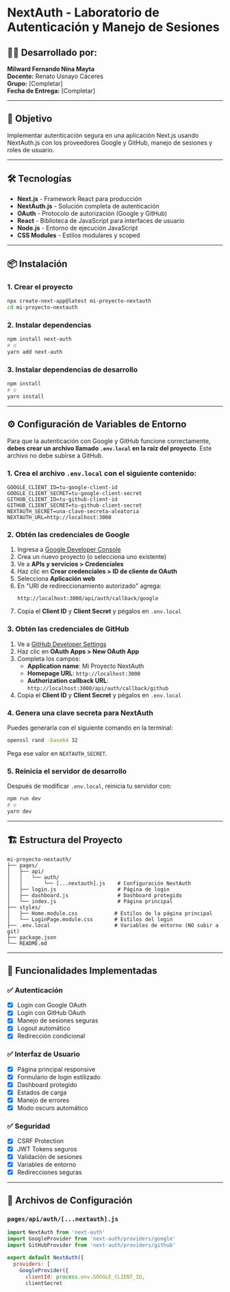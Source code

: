 # NextAuth - Laboratorio de Autenticación y Manejo de Sesiones

## 👨‍💻 Desarrollado por:
**Milward Fernando Nina Mayta**  
**Docente:** Renato Usnayo Cáceres  
**Grupo:** [Completar]  
**Fecha de Entrega:** [Completar]

---

## 🎯 Objetivo
Implementar autenticación segura en una aplicación Next.js usando NextAuth.js con los proveedores Google y GitHub, manejo de sesiones y roles de usuario.

---

## 🛠️ Tecnologías
- **Next.js** - Framework React para producción
- **NextAuth.js** - Solución completa de autenticación
- **OAuth** - Protocolo de autorización (Google y GitHub)
- **React** - Biblioteca de JavaScript para interfaces de usuario
- **Node.js** - Entorno de ejecución JavaScript
- **CSS Modules** - Estilos modulares y scoped

---

## 📦 Instalación

### 1. Crear el proyecto
```bash
npx create-next-app@latest mi-proyecto-nextauth
cd mi-proyecto-nextauth
```

### 2. Instalar dependencias
```bash
npm install next-auth
# o
yarn add next-auth
```

### 3. Instalar dependencias de desarrollo
```bash
npm install
# o
yarn install
```

---

## ⚙️ Configuración de Variables de Entorno

Para que la autenticación con Google y GitHub funcione correctamente, **debes crear un archivo llamado `.env.local` en la raíz del proyecto**. Este archivo no debe subirse a GitHub.

### 1. Crea el archivo `.env.local` con el siguiente contenido:
```env
GOOGLE_CLIENT_ID=tu-google-client-id
GOOGLE_CLIENT_SECRET=tu-google-client-secret
GITHUB_CLIENT_ID=tu-github-client-id
GITHUB_CLIENT_SECRET=tu-github-client-secret
NEXTAUTH_SECRET=una-clave-secreta-aleatoria
NEXTAUTH_URL=http://localhost:3000
```

### 2. Obtén las credenciales de Google
1. Ingresa a [Google Developer Console](https://console.developers.google.com/)
2. Crea un nuevo proyecto (o selecciona uno existente)
3. Ve a **APIs y servicios > Credenciales**
4. Haz clic en **Crear credenciales > ID de cliente de OAuth**
5. Selecciona **Aplicación web**
6. En "URI de redireccionamiento autorizado" agrega:
   ```
   http://localhost:3000/api/auth/callback/google
   ```
7. Copia el **Client ID** y **Client Secret** y pégalos en `.env.local`

### 3. Obtén las credenciales de GitHub
1. Ve a [GitHub Developer Settings](https://github.com/settings/developers)
2. Haz clic en **OAuth Apps > New OAuth App**
3. Completa los campos:
   - **Application name**: Mi Proyecto NextAuth
   - **Homepage URL**: `http://localhost:3000`
   - **Authorization callback URL**: `http://localhost:3000/api/auth/callback/github`
4. Copia el **Client ID** y **Client Secret** y pégalos en `.env.local`

### 4. Genera una clave secreta para NextAuth
Puedes generarla con el siguiente comando en la terminal:
```bash
openssl rand -base64 32
```
Pega ese valor en `NEXTAUTH_SECRET`.

### 5. Reinicia el servidor de desarrollo
Después de modificar `.env.local`, reinicia tu servidor con:
```bash
npm run dev
# o
yarn dev
```

---

## 🏗️ Estructura del Proyecto

```
mi-proyecto-nextauth/
├── pages/
│   ├── api/
│   │   └── auth/
│   │       └── [...nextauth].js    # Configuración NextAuth
│   ├── login.js                    # Página de login
│   ├── dashboard.js                # Dashboard protegido
│   └── index.js                    # Página principal
├── styles/
│   ├── Home.module.css            # Estilos de la página principal
│   └── LoginPage.module.css       # Estilos del login
├── .env.local                     # Variables de entorno (NO subir a git)
├── package.json
└── README.md
```

---

## 🚀 Funcionalidades Implementadas

### ✅ Autenticación
- [x] Login con Google OAuth
- [x] Login con GitHub OAuth
- [x] Manejo de sesiones seguras
- [x] Logout automático
- [x] Redirección condicional

### ✅ Interfaz de Usuario
- [x] Página principal responsive
- [x] Formulario de login estilizado
- [x] Dashboard protegido
- [x] Estados de carga
- [x] Manejo de errores
- [x] Modo oscuro automático

### ✅ Seguridad
- [x] CSRF Protection
- [x] JWT Tokens seguros
- [x] Validación de sesiones
- [x] Variables de entorno
- [x] Redirecciones seguras

---

## 🔧 Archivos de Configuración

### `pages/api/auth/[...nextauth].js`
```javascript
import NextAuth from 'next-auth'
import GoogleProvider from 'next-auth/providers/google'
import GitHubProvider from 'next-auth/providers/github'

export default NextAuth({
  providers: [
    GoogleProvider({
      clientId: process.env.GOOGLE_CLIENT_ID,
      clientSecret
